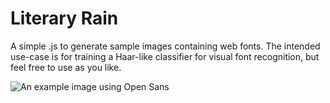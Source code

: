 Literary Rain
=============

A simple .js to generate sample images containing web fonts. The intended use-case is for training a Haar-like classifier for visual font recognition, but feel free to use as you like.

![An example image using Open Sans](http://i.imgur.com/RdRzj7f.png)